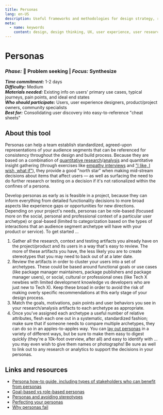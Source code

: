 ```yaml
---
title: Personas
lang: en-US
description: Useful frameworks and methodologies for design strategy, research and testing
meta:
  - name: keywords
    content: design, design thinking, UX, user experience, user research, user testing
---
```


# Personas

### _Phase:_ 🔎 Problem seeking   \|   _Focus:_ Synthesize

_**Time commitment:**_ 1-2 days  
_**Difficulty:**_ Medium  
_**Materials needed:**_ Existing info on users' primary use cases, typical journeys, pain points, and ideal end states  
_**Who should participate:**_ Users, user experience designers, product/project owners, community specialists  
_**Best for:**_ Consolidating user discovery into easy-to-reference "cheat sheets"

## About this tool

Personas can help a team establish standardized, agreed-upon representations of your audience segments that can be referenced for consistency throughout the design and build process. Because they are based on a combination of [quantitative research](secondary-research.md)/[analysis](analytics.md) and quantitative insight gathering (through exercises like [empathy interviews](empathy-interview.md) and ["I like, I wish, what if"](like-wish-what.md)), they provide a good "north star" when making mid-stream decisions about items that affect users — as well as surfacing the need to do further research or testing on a decision if it's not rationalized within the confines of a persona.

Develop personas as early as is feasible in a project, because they can inform everything from detailed functionality decisions to more broad aspects like experience gaps or opportunities for new directions. Depending on your project's needs, personas can be role-based (focused more on the social, personal and professional context of a particular user archetype) or goal-based (limited to categorization based on the types of interactions that an audience segment archetype will have with your product or service). To get started ...

1. Gather all the research, context and testing artifacts you already have on the project/product and its users in a way that's easy to review. The more of these artifacts you have, the less likely you are to create stereotypes that you may need to back out of at a later date.
2. Review the artifacts in order to cluster your users into a set of archetypes. These could be based around functional goals or use cases (like package manager maintainers, package publishers and package manager users), or social, cultural or professional ones (like Tech X newbies with limited development knowledge vs developers who are just new to Tech X). Keep these broad in order to avoid the risk of making overly specific recommendations at this early stage of your design process.
3. Match the goals, motivations, pain points and user behaviors you see in your research/analysis artifacts to each archetype as appropriate.
4. Once you've assigned each archetype a useful number of relative attributes, flesh each one out in a systematic, standardized fashion; make sure that if someone needs to compare multiple archetypes, they can do so in an apples-to-apples way. You can [lay out personas](https://www.usability.gov/how-to-and-tools/methods/personas.html) in a variety of different ways, but be sure to make them easy to digest quickly (they're a 10k-foot overview, after all) and easy to identify with ... you may even wish to give them names or photographs! Be sure as well to link out to any research or analytics to support the decisions in your personas.

## Links and resources

* [Persona how-to guide, including types of stakeholders who can benefit from personas](https://www.usability.gov/how-to-and-tools/methods/personas.html)
* [Goal-based vs role-based personas](https://www.interaction-design.org/literature/article/personas-why-and-how-you-should-use-them)
* [Personas and avoiding stereotypes](https://methods.18f.gov/decide/personas/)
* [Perfecting your personas](https://articles.uie.com/perfecting_personas/)
* [Why personas fail](https://www.nngroup.com/articles/why-personas-fail/)
